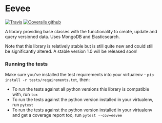 # Eevee

[![Travis](https://img.shields.io/travis/NaturalHistoryMuseum/eevee.svg?style=flat-square)](https://travis-ci.org/NaturalHistoryMuseum/eevee)
[![Coveralls github](https://img.shields.io/coveralls/github/NaturalHistoryMuseum/eevee.svg?style=flat-square)](https://coveralls.io/github/NaturalHistoryMuseum/eevee)

A library providing base classes with the functionality to create, update and query versioned data. Uses MongoDB and Elasticsearch.

Note that this library is relatively stable but is still quite new and could still be significantly altered.
A stable version 1.0 will be released soon!

### Running the tests

Make sure you've installed the test requirements into your virtualenv - `pip install -r tests/requirements.txt`, then:

 - To run the tests against all python versions this library is compatible with, run `tox`
 - To run the tests against the python version installed in your virtualenv, run `pytest`
 - To run the tests against the python version installed in your virtualenv and get a coverage report too, run `pytest --cov=eevee`

